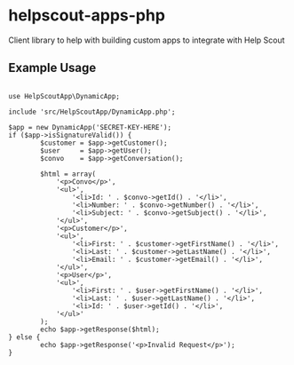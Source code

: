 helpscout-apps-php
==================

Client library to help with building custom apps to integrate with Help Scout

Example Usage
---------------------
<pre><code>
use HelpScoutApp\DynamicApp;

include 'src/HelpScoutApp/DynamicApp.php';

$app = new DynamicApp('SECRET-KEY-HERE');
if ($app->isSignatureValid()) {
        $customer = $app->getCustomer();
        $user     = $app->getUser();
        $convo    = $app->getConversation();

        $html = array(
        	'&lt;p&gt;Convo&lt;/p&gt;',			
			'&lt;ul&gt;',
				'&lt;li&gt;Id: ' . $convo->getId() . '&lt;/li&gt;',
                '&lt;li&gt;Number: ' . $convo->getNumber() . '&lt;/li&gt;',
                '&lt;li&gt;Subject: ' . $convo->getSubject() . '&lt;/li&gt;',
            '&lt;/ul&gt;',
			'&lt;p&gt;Customer&lt;/p&gt;',
			'&lt;ul&gt;',
				'&lt;li&gt;First: ' . $customer->getFirstName() . '&lt;/li&gt;',
                '&lt;li&gt;Last: ' . $customer->getLastName() . '&lt;/li&gt;',
                '&lt;li&gt;Email: ' . $customer->getEmail() . '&lt;/li&gt;',
			'&lt;/ul&gt;',
			'&lt;p&gt;User&lt;/p&gt;',
			'&lt;ul&gt;',
                '&lt;li&gt;First: ' . $user->getFirstName() . '&lt;/li&gt;',
                '&lt;li&gt;Last: ' . $user->getLastName() . '&lt;/li&gt;',
                '&lt;li&gt;Id: ' . $user->getId() . '&lt;/li&gt;',
			'&lt;/ul&gt;'
        );
        echo $app->getResponse($html);
} else {
        echo $app->getResponse('&lt;p&gt;Invalid Request&lt;/p&gt;');
}
</code></pre>
